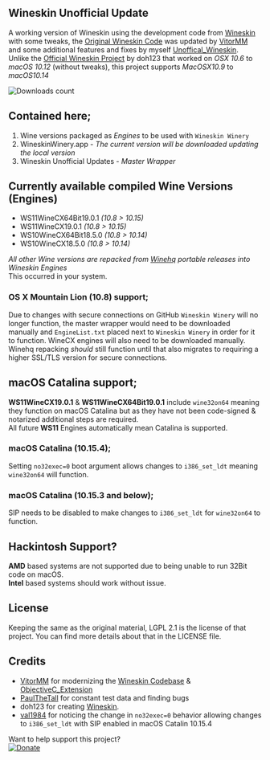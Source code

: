 ## Wineskin Unofficial Update
A working version of Wineskin using the development code from [Wineskin](https://github.com/vitor251093/wineskin) with some tweaks, the [Original Wineskin Code](https://sourceforge.net/p/wineskin/code) was updated by [VitorMM](https://github.com/vitor251093) and some additional features and fixes by myself [Unoffical_Wineskin](https://github.com/vitor251093/wineskin/tree/Unoffical_Wineskin).  
Unlike the [Official Wineskin Project](http://wineskin.urgesoftware.com) by doh123 that worked on *OSX 10.6* to *macOS 10.12* (without tweaks), this project supports *MacOSX10.9* to *macOS10.14*

![Downloads count](https://img.shields.io/github/downloads/gcenx/wineskinserver/total.svg)

## Contained here;
1) Wine versions packaged as *Engines* to be used with `Wineskin Winery`
2) WineskinWinery.app - *The current version will be downloaded updating the local version*
3) Wineskin Unofficial Updates - *Master Wrapper*

## Currently available compiled Wine Versions (Engines)
- WS11WineCX64Bit19.0.1 *(10.8 > 10.15)*
- WS11WineCX19.0.1      *(10.8 > 10.15)*
- WS10WineCX64Bit18.5.0 *(10.8 > 10.14)*
- WS10WineCX18.5.0      *(10.8 > 10.14)*

*All other Wine versions are repacked from [Winehq](https://dl.winehq.org/wine-builds/macosx/pool/) portable releases into Wineskin Engines*  
This occurred in your system.

### OS X Mountain Lion (10.8) support;
Due to changes with secure connections on GitHub `Wineskin Winery` will no longer function, the master wrapper would need to be downloaded manually and `EngineList.txt` placed next to `Wineskin Winery` in order for it to function. WineCX engines will also need to be downloaded manually.  
Winehq repacking *should* still function until that also migrates to requiring a higher SSL/TLS version for secure connections.

## macOS Catalina support;
__WS11WineCX19.0.1__ & __WS11WineCX64Bit19.0.1__ include `wine32on64` meaning they function on macOS Catalina but as they have not been code-signed & notarized additional steps are required.  
All future __WS11__ Engines automatically mean Catalina is supported.

### macOS Catalina (10.15.4);
Setting `no32exec=0` boot argument allows changes to `i386_set_ldt` meaning `wine32on64` will function.

### macOS Catalina (10.15.3 and below);
SIP needs to be disabled to make changes to `i386_set_ldt` for `wine32on64` to function.

## Hackintosh Support?
__AMD__ based systems are not supported due to being unable to run 32Bit code on macOS.  
__Intel__ based systems should work without issue.

## License
Keeping the same as the original material, LGPL 2.1 is the license of that project. You can find more details about that in the LICENSE file.

## Credits
- [VitorMM](https://github.com/vitor251093) for modernizing the [Wineskin Codebase](https://github.com/vitor251093/wineskin) & [ObjectiveC_Extension](https://github.com/vitor251093/ObjectiveC_Extension)
- [PaulTheTall](https://www.paulthetall.com/) for constant test data and finding bugs
- doh123 for creating [Wineskin](http://wineskin.urgesoftware.com).
- [val1984](https://github.com/val1984) for noticing the change in `no32exec=0` behavior allowing changes to `i386_set_ldt` with SIP enabled in macOS Catalin 10.15.4

Want to help support this project?  
[![Donate](https://img.shields.io/badge/Donate-PayPal-green.svg)](https://paypal.me/gcenx?locale.x=en_US)
